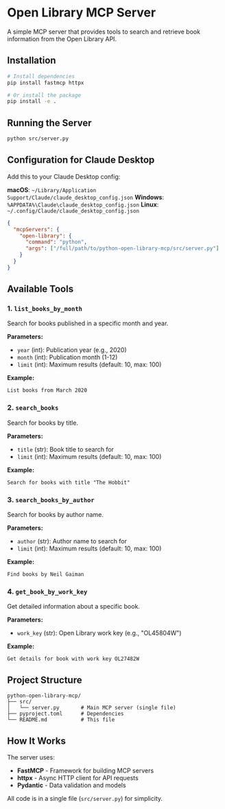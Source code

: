 # Open Library MCP Server

A simple MCP server that provides tools to search and retrieve book information from the Open Library API.

## Installation

```bash
# Install dependencies
pip install fastmcp httpx

# Or install the package
pip install -e .
```

## Running the Server

```bash
python src/server.py
```

## Configuration for Claude Desktop

Add this to your Claude Desktop config:

**macOS**: `~/Library/Application Support/Claude/claude_desktop_config.json`
**Windows**: `%APPDATA%\Claude\claude_desktop_config.json`
**Linux**: `~/.config/Claude/claude_desktop_config.json`

```json
{
  "mcpServers": {
    "open-library": {
      "command": "python",
      "args": ["/full/path/to/python-open-library-mcp/src/server.py"]
    }
  }
}
```

## Available Tools

### 1. `list_books_by_month`
Search for books published in a specific month and year.

**Parameters:**
- `year` (int): Publication year (e.g., 2020)
- `month` (int): Publication month (1-12)
- `limit` (int): Maximum results (default: 10, max: 100)

**Example:**
```
List books from March 2020
```

### 2. `search_books`
Search for books by title.

**Parameters:**
- `title` (str): Book title to search for
- `limit` (int): Maximum results (default: 10, max: 100)

**Example:**
```
Search for books with title "The Hobbit"
```

### 3. `search_books_by_author`
Search for books by author name.

**Parameters:**
- `author` (str): Author name to search for
- `limit` (int): Maximum results (default: 10, max: 100)

**Example:**
```
Find books by Neil Gaiman
```

### 4. `get_book_by_work_key`
Get detailed information about a specific book.

**Parameters:**
- `work_key` (str): Open Library work key (e.g., "OL45804W")

**Example:**
```
Get details for book with work key OL27482W
```

## Project Structure

```
python-open-library-mcp/
├── src/
│   └── server.py       # Main MCP server (single file)
├── pyproject.toml      # Dependencies
└── README.md           # This file
```

## How It Works

The server uses:
- **FastMCP** - Framework for building MCP servers
- **httpx** - Async HTTP client for API requests
- **Pydantic** - Data validation and models

All code is in a single file (`src/server.py`) for simplicity.
